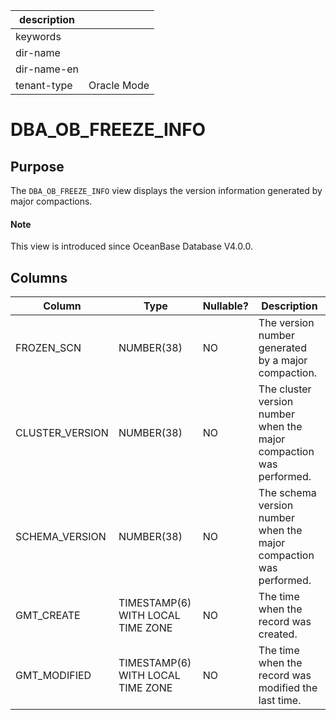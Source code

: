 | description ||
|---|---|
| keywords ||
| dir-name ||
| dir-name-en ||
| tenant-type | Oracle Mode |

# DBA_OB_FREEZE_INFO

## Purpose

The `DBA_OB_FREEZE_INFO` view displays the version information generated by major compactions.

<main id="notice" type='explain'>
  <h4>Note</h4>
  <p>This view is introduced since OceanBase Database V4.0.0. </p>
</main>

## Columns

| Column | Type | Nullable? | Description |
| --- | --- | --- | --- |
| FROZEN_SCN | NUMBER(38) | NO | The version number generated by a major compaction. |
| CLUSTER_VERSION | NUMBER(38) | NO | The cluster version number when the major compaction was performed. |
| SCHEMA_VERSION | NUMBER(38) | NO | The schema version number when the major compaction was performed. |
| GMT_CREATE | TIMESTAMP(6) WITH LOCAL TIME ZONE | NO | The time when the record was created. |
| GMT_MODIFIED | TIMESTAMP(6) WITH LOCAL TIME ZONE | NO | The time when the record was modified the last time. |
